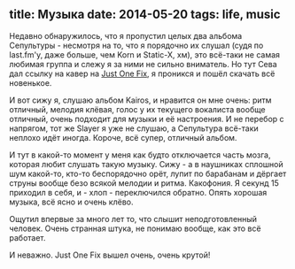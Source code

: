 title: Музыка
date: 2014-05-20
tags: life, music
----

Недавно обнаружилось, что я пропустил целых два альбома Сепультуры - несмотря на
то, что я порядочно их слушал (судя по last.fm'у, даже больше, чем Korn и
Static-X, хм), это всë-таки не самая любимая группа и слежу я за ними не сильно
вниматель. Но тут Сева дал ссылку на кавер на [Just One Fix][1], я проникся и
пошëл скачать всë новенькое.

И вот сижу я, слушаю альбом Kairos, и нравится он мне очень: ритм отличный,
мелодия клëвая, голос у их текущего вокалиста вообще отличный, очень подходит
для музыки и еë настроения. И не перебор с напрягом, тот же Slayer я уже не
слушаю, а Сепультура всë-таки неплохо идëт иногда. Короче, всë супер, отличный
альбом.

И тут в какой-то момент у меня как будто отключается часть мозга, которая
любит слушать такую музыку. Сижу - а в наушниках сплошной шум какой-то, кто-то
беспорядочно орëт, лупит по барабанам и дëргает струны вообще безо всякой
мелодии и ритма. Какофония. Я секунд 15 приходил в себя, и - хлоп - переключился
обратно. Опять хорошая музыка, всë ясно и очень клëво.

Ощутил впервые за много лет то, что слышит неподготовленный человек. Очень
странная штука, не понимаю вообще, как это всë работает.

И неважно. Just One Fix вышел очень, очень крутой!

[1]: http://pleer.com/en/tracks/4909919fOaH
